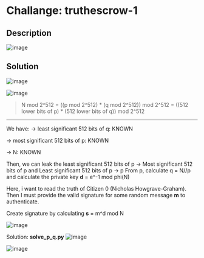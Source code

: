 # Challange: truthescrow-1

## Description

![image](https://github.com/sangnguyenthien/CTF/assets/89742084/4547f375-c679-417b-81fc-c79b55169779)

## Solution

![image](https://github.com/sangnguyenthien/CTF/assets/89742084/030af642-2fab-412e-93b2-87b02d029e27)

![image](https://github.com/sangnguyenthien/CTF/assets/89742084/2e03aaad-0b98-4e03-a9e9-146c1990cc6d)

> N mod 2^512 = ((p mod 2^512) * (q mod 2^512)) mod 2^512 = ((512 lower bits of p) * (512 lower bits of q)) mod 2^512

-------------------
We have:
-> least significant 512 bits of q: KNOWN

-> most significant 512 bits of p: KNOWN

-> N: KNOWN

Then, we can leak the least significant 512 bits of p -> Most significant 512 bits of p and Least significant 512 bits of p -> p
From p, calculate q = N//p and calculate the private key **d** = e^-1 mod phi(N)

Here, i want to read the truth of Citizen 0 (Nicholas Howgrave-Graham). Then I must provide the valid signature for some random message **m** to authenticate.

Create signature by calculating **s** = m^d mod N

![image](https://github.com/sangnguyenthien/CTF/assets/89742084/79a25ca6-0121-49bc-8108-3f38d49acc26)


Solution: **solve_p_q.py**
![image](https://github.com/sangnguyenthien/CTF/assets/89742084/00061f35-b230-481f-993c-675cea23a1c7)

![image](https://github.com/sangnguyenthien/CTF/assets/89742084/5212077e-6edb-430a-91b1-cf180392a55c)
